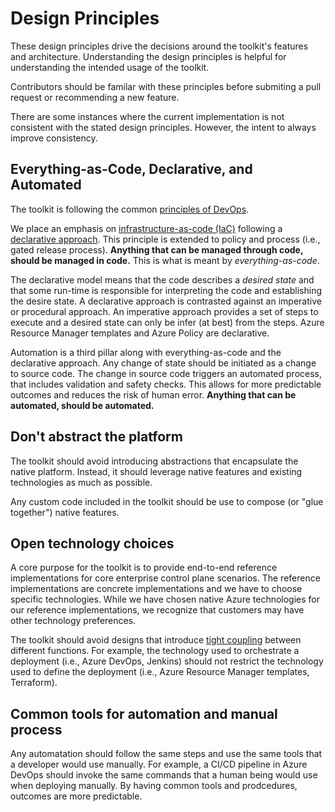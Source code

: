 # Design Principles

These design principles drive the decisions around the toolkit's features and architecture.
Understanding the design principles is helpful for understanding the intended usage of the toolkit.

Contributors should be familar with these principles before submiting a pull request or recommending a new feature.

There are some instances where the current implementation is not consistent with the stated design principles. 
However, the intent to always improve consistency.

## Everything-as-Code, Declarative, and Automated

The toolkit is following the common [principles of DevOps](https://docs.microsoft.com/azure/architecture/checklist/dev-ops).

We place an emphasis on [infrastructure-as-code (IaC)](https://en.wikipedia.org/wiki/Infrastructure_as_code) following a [declarative approach](https://en.wikipedia.org/wiki/Declarative_programming). This principle is extended to policy and process (i.e., gated release process).
**Anything that can be managed through code, should be managed in code.** This is what is meant by _everything-as-code_.

The declarative model means that the code describes a _desired state_ and that some run-time is responsible for interpreting the code and establishing the desire state. A declarative approach is contrasted against an imperative or procedural approach. An imperative approach provides a set of steps to execute and a desired state can only be infer (at best) from the steps. Azure Resource Manager templates and Azure Policy are declarative.

Automation is a third pillar along with everything-as-code and the declarative approach.
Any change of state should be initiated as a change to source code. The change in source code triggers an automated process, that includes validation and safety checks. This allows for more predictable outcomes and reduces the risk of human error.
**Anything that can be automated, should be automated.**

## Don't abstract the platform

The toolkit should avoid introducing abstractions that encapsulate the native platform.
Instead, it should leverage native features and existing technologies as much as possible.

Any custom code included in the toolkit should be use to compose (or "glue together") native features.

## Open technology choices

A core purpose for the toolkit is to provide end-to-end reference implementations for core enterprise control plane scenarios. The reference implementations are concrete implementations and we have to choose specific technologies. While we have chosen native Azure technologies for our reference implementations, we recognize that customers may have other technology preferences. 

The toolkit should avoid designs that introduce [tight coupling](https://en.wikipedia.org/wiki/Loose_coupling) between different functions. For example, the technology used to orchestrate a deployment (i.e., Azure DevOps, Jenkins) should not restrict the technology used to define the deployment (i.e., Azure Resource Manager templates, Terraform).

## Common tools for automation and manual process

Any automatation should follow the same steps and use the same tools that a developer would use manually.
For example, a CI/CD pipeline in Azure DevOps should invoke the same commands that a human being would use when deploying manually.
By having common tools and prodcedures, outcomes are more predictable.
